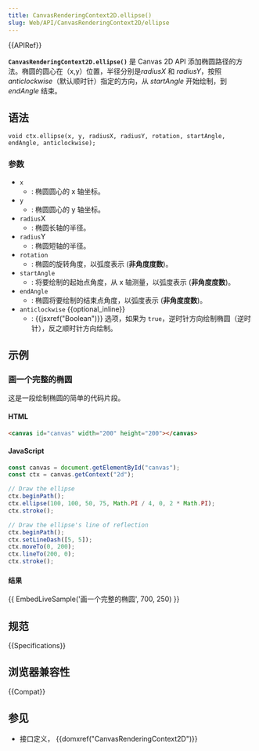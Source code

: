```yaml
---
title: CanvasRenderingContext2D.ellipse()
slug: Web/API/CanvasRenderingContext2D/ellipse
---
```


{{APIRef}}

**`CanvasRenderingContext2D.ellipse()`** 是 Canvas 2D API 添加椭圆路径的方法。椭圆的圆心在（x,y）位置，半径分别是*radiusX* 和 _radiusY_，按照*anticlockwise*（默认顺时针）指定的方向，从 _startAngle_ 开始绘制，到 _endAngle_ 结束。

## 语法

```
void ctx.ellipse(x, y, radiusX, radiusY, rotation, startAngle, endAngle, anticlockwise);
```

### 参数

- `x`
  - : 椭圆圆心的 x 轴坐标。
- `y`
  - : 椭圆圆心的 y 轴坐标。
- `radius`X
  - : 椭圆长轴的半径。
- `radius`Y
  - : 椭圆短轴的半径。
- `rotation`
  - : 椭圆的旋转角度，以弧度表示 (**非角度度数**)。
- `startAngle`
  - : 将要绘制的起始点角度，从 x 轴测量，以弧度表示 (**非角度度数**)。
- `endAngle`
  - : 椭圆将要绘制的结束点角度，以弧度表示 (**非角度度数**)。
- `anticlockwise` {{optional_inline}}
  - : {{jsxref("Boolean")}} 选项，如果为 `true`，逆时针方向绘制椭圆（逆时针），反之顺时针方向绘制。

## 示例

### 画一个完整的椭圆

这是一段绘制椭圆的简单的代码片段。

#### HTML

```html
<canvas id="canvas" width="200" height="200"></canvas>
```

#### JavaScript

```js
const canvas = document.getElementById("canvas");
const ctx = canvas.getContext("2d");

// Draw the ellipse
ctx.beginPath();
ctx.ellipse(100, 100, 50, 75, Math.PI / 4, 0, 2 * Math.PI);
ctx.stroke();

// Draw the ellipse's line of reflection
ctx.beginPath();
ctx.setLineDash([5, 5]);
ctx.moveTo(0, 200);
ctx.lineTo(200, 0);
ctx.stroke();
```

#### 结果

{{ EmbedLiveSample('画一个完整的椭圆', 700, 250) }}

## 规范

{{Specifications}}

## 浏览器兼容性

{{Compat}}

## 参见

- 接口定义， {{domxref("CanvasRenderingContext2D")}}
